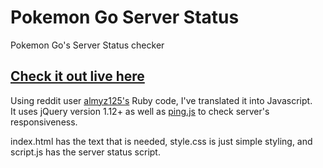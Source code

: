 # Pokemon Go Server Status
Pokemon Go's Server Status checker  

## [Check it out live here](http://poke.tips/server-status/)

Using reddit user [almyz125's](https://github.com/MelonSmasher/pokemon-go-status) Ruby code, I've translated it into Javascript.  
It uses jQuery version 1.12+ as well as [ping.js](https://github.com/jdfreder/pingjs) to check server's responsiveness.  

index.html has the text that is needed, style.css is just simple styling, and script.js has the server status script.
